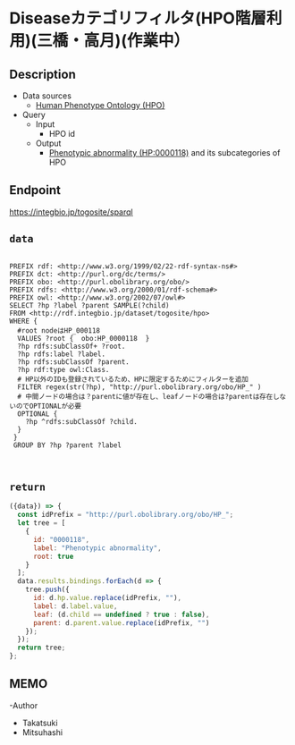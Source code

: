 # Diseaseカテゴリフィルタ(HPO階層利用)(三橋・高月)(作業中）

## Description

- Data sources
    -  [Human Phenotype Ontology (HPO)](https://hpo.jax.org/app/) 
- Query
    - Input
        - HPO id
    - Output
        -  [Phenotypic abnormality (HP:0000118)](https://hpo.jax.org/app/browse/term/HP:0000118)  and its subcategories of HPO

## Endpoint

https://integbio.jp/togosite/sparql

## `data`
```sparql

PREFIX rdf: <http://www.w3.org/1999/02/22-rdf-syntax-ns#>
PREFIX dct: <http://purl.org/dc/terms/>
PREFIX obo: <http://purl.obolibrary.org/obo/>
PREFIX rdfs: <http://www.w3.org/2000/01/rdf-schema#>
PREFIX owl: <http://www.w3.org/2002/07/owl#>
SELECT ?hp ?label ?parent SAMPLE(?child)
FROM <http://rdf.integbio.jp/dataset/togosite/hpo>
WHERE {
  #root nodeはHP_000118
  VALUES ?root {  obo:HP_0000118  }    
  ?hp rdfs:subClassOf+ ?root.
  ?hp rdfs:label ?label.
  ?hp rdfs:subClassOf ?parent.
  ?hp rdf:type owl:Class.  
  # HP以外のIDも登録されているため、HPに限定するためにフィルターを追加
  FILTER regex(str(?hp), "http://purl.obolibrary.org/obo/HP_" )
  # 中間ノードの場合は？parentに値が存在し、leafノードの場合は?parentは存在しないのでOPTIONALが必要
  OPTIONAL {
    ?hp ^rdfs:subClassOf ?child.
  }
 } 
 GROUP BY ?hp ?parent ?label

             
```
## `return`

```javascript
({data}) => {
  const idPrefix = "http://purl.obolibrary.org/obo/HP_";
  let tree = [
    {
      id: "0000118",
      label: "Phenotypic abnormality",
      root: true
    }
  ];
  data.results.bindings.forEach(d => {
    tree.push({
      id: d.hp.value.replace(idPrefix, ""),
      label: d.label.value,
      leaf: (d.child == undefined ? true : false),
      parent: d.parent.value.replace(idPrefix, "")
    });
  });
  return tree;
};
```

## MEMO
-Author
 - Takatsuki
 - Mitsuhashi